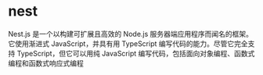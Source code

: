 # nest

Nest.js 是一个以构建可扩展且高效的 Node.js 服务器端应用程序而闻名的框架。它使用渐进式 JavaScript，并具有用 TypeScript 编写代码的能力。尽管它完全支持 TypeScript，但它可以用纯 JavaScript 编写代码，包括面向对象编程、函数式编程和函数式响应式编程
